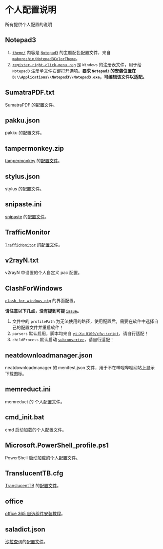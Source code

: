 # 个人配置说明

所有提供个人配置的说明

## Notepad3

1. [`theme/`](https://github.com/yi-Xu-0100/Application-Lists/tree/main/config/Notepad3) 内容是 [`Notepad3`](https://github.com/rizonesoft/Notepad3) 的主题配色配置文件，来自[`maboroshin/Notepad3ColorTheme`](https://github.com/maboroshin/Notepad3ColorTheme)。
2. [`register-right-click-menu.reg`](https://github.com/yi-Xu-0100/Application-Lists/blob/main/config/Notepad3/register-right-click-menu.reg) 是 `Windows` 的注册表文件，用于给 `Notepad3` 注册单文件右键打开选项。**要求 `Notepad3` 的安装位置在 `D:\\Applications\\Notepad3\\Notepad3.exe`，可编辑该文件以适配。**

## SumatraPDF.txt

SumatraPDF 的配置文件。

## pakku.json

pakku 的配置文件。

## tampermonkey.zip

[tampermonkey](https://www.tampermonkey.net/?ext=dhdg&browser=chrome) 的[配置文件](https://github.com/yi-Xu-0100/Application-Lists/blob/main/config/tampermonkey.zip)。

## stylus.json

stylus 的配置文件。

## snipaste.ini

[snipaste](https://zh.snipaste.com/) 的[配置文件](https://github.com/yi-Xu-0100/Application-Lists/blob/main/config/snipaste.ini)。

## TrafficMonitor

[`TrafficMonitor`](https://github.com/zhongyang219/TrafficMonitor) 的[配置文件](https://github.com/yi-Xu-0100/Application-Lists/tree/main/config/TrafficMonitor)。

## v2rayN.txt

v2rayN 中设置的个人自定义 pac 配置。

## ClashForWindows

[`clash_for_windows_pkg`](https://github.com/Fndroid/clash_for_windows_pkg) 的界面配置。

**请注意以下几点，没有提到可提 [`issue`](https://github.com/yi-Xu-0100/Application-Lists/issues)。**

1. 文件中的 `profilePath` 为无法使用的路径，使用配置后，需要在软件中选择自己的配置文件并重启软件！
2. `parsers` 默认启用，脚本均来自 [`yi-Xu-0100/cfw-script`](https://github.com/yi-Xu-0100/cfw-scripts)，请自行适配！
3. `childProcess` 默认启动 [`subconverter`](https://github.com/tindy2013/subconverter)，请自行适配！

## neatdownloadmanager.json

neatdownloadmanager 的 menifest.json 文件，用于不在哔哩哔哩网站上显示下载图标。

## memreduct.ini

memreduct 的 个人配置文件。

## cmd_init.bat

cmd 启动加载的个人配置文件。

## Microsoft.PowerShell_profile.ps1

PowerShell 启动加载的个人配置文件。

## TranslucentTB.cfg

[TranslucentTB](https://github.com/TranslucentTB/TranslucentTB) 的[配置文件](https://github.com/yi-Xu-0100/Application-Lists/blob/main/config/translucenttb.cfg)。

## office

[office 365 自选组件安装教程](https://github.yixuju.cn/Application-Lists/#/office)。

## saladict.json

[沙拉查词](https://saladict.crimx.com/)的[配置文件](https://github.com/yi-Xu-0100/Application-Lists/blob/main/config/saladict.json)。
